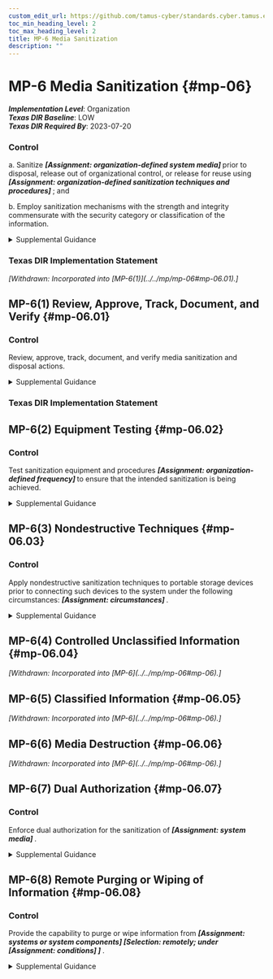 ```yaml
---
custom_edit_url: https://github.com/tamus-cyber/standards.cyber.tamus.edu/tree/main/static/content/tamus.edu/TAMUS_profile.xml
toc_min_heading_level: 2
toc_max_heading_level: 2
title: MP-6 Media Sanitization
description: ""
---
```


# MP-6 Media Sanitization {#mp-06}

_**Implementation Level**_: Organization\
_**Texas DIR Baseline**_: LOW\
_**Texas DIR Required By**_: 2023-07-20

### Control

a. Sanitize <strong>                     <em>[Assignment: organization-defined system media]</em>                  </strong> prior to disposal, release out of organizational control, or release for reuse using <strong>                     <em>[Assignment: organization-defined sanitization techniques and procedures]</em>                  </strong> ; and

b. Employ sanitization mechanisms with the strength and integrity commensurate with the security category or classification of the information.

<details>
  <summary>Supplemental Guidance</summary>

Media sanitization applies to all digital and non-digital system media subject to disposal or reuse, whether or not the media is considered removable. Examples include digital media in scanners, copiers, printers, notebook computers, workstations, network components, mobile devices, and non-digital media (e.g., paper and microfilm). The sanitization process removes information from system media such that the information cannot be retrieved or reconstructed. Sanitization techniques—including clearing, purging, cryptographic erase, de-identification of personally identifiable information, and destruction—prevent the disclosure of information to unauthorized individuals when such media is reused or released for disposal. Organizations determine the appropriate sanitization methods, recognizing that destruction is sometimes necessary when other methods cannot be applied to media requiring sanitization. Organizations use discretion on the employment of approved sanitization techniques and procedures for media that contains information deemed to be in the public domain or publicly releasable or information deemed to have no adverse impact on organizations or individuals if released for reuse or disposal. Sanitization of non-digital media includes destruction, removing a classified appendix from an otherwise unclassified document, or redacting selected sections or words from a document by obscuring the redacted sections or words in a manner equivalent in effectiveness to removing them from the document. NSA standards and policies control the sanitization process for media that contains classified information. NARA policies control the sanitization process for controlled unclassified information.

</details>

### Texas DIR Implementation Statement

<prop xmlns="http://csrc.nist.gov/ns/oscal/1.0" name="status" value="withdrawn">
               <em>[Withdrawn: Incorporated into [MP-6(1)](../../mp/mp-06#mp-06.01).]</em>
            </prop>
            

## MP-6(1) Review, Approve, Track, Document, and Verify {#mp-06.01}

### Control

Review, approve, track, document, and verify media sanitization and disposal actions.

<details>
  <summary>Supplemental Guidance</summary>

Organizations review and approve media to be sanitized to ensure compliance with records retention policies. Tracking and documenting actions include listing personnel who reviewed and approved sanitization and disposal actions, types of media sanitized, files stored on the media, sanitization methods used, date and time of the sanitization actions, personnel who performed the sanitization, verification actions taken and personnel who performed the verification, and the disposal actions taken. Organizations verify that the sanitization of the media was effective prior to disposal.

</details>

### Texas DIR Implementation Statement

## MP-6(2) Equipment Testing {#mp-06.02}

### Control

Test sanitization equipment and procedures <strong>                     <em>[Assignment: organization-defined frequency]</em>                  </strong> to ensure that the intended sanitization is being achieved.

<details>
  <summary>Supplemental Guidance</summary>

Testing of sanitization equipment and procedures may be conducted by qualified and authorized external entities, including federal agencies or external service providers.

</details>

## MP-6(3) Nondestructive Techniques {#mp-06.03}

### Control

Apply nondestructive sanitization techniques to portable storage devices prior to connecting such devices to the system under the following circumstances: <strong>                     <em>[Assignment: circumstances]</em>                  </strong>.

<details>
  <summary>Supplemental Guidance</summary>

Portable storage devices include external or removable hard disk drives (e.g., solid state, magnetic), optical discs, magnetic or optical tapes, flash memory devices, flash memory cards, and other external or removable disks. Portable storage devices can be obtained from untrustworthy sources and contain malicious code that can be inserted into or transferred to organizational systems through USB ports or other entry portals. While scanning storage devices is recommended, sanitization provides additional assurance that such devices are free of malicious code. Organizations consider nondestructive sanitization of portable storage devices when the devices are purchased from manufacturers or vendors prior to initial use or when organizations cannot maintain a positive chain of custody for the devices.

</details>

## MP-6(4) Controlled Unclassified Information {#mp-06.04}

<prop xmlns="http://csrc.nist.gov/ns/oscal/1.0" name="status" value="withdrawn">
               <em>[Withdrawn: Incorporated into [MP-6](../../mp/mp-06#mp-06).]</em>
            </prop>
            

## MP-6(5) Classified Information {#mp-06.05}

<prop xmlns="http://csrc.nist.gov/ns/oscal/1.0" name="status" value="withdrawn">
               <em>[Withdrawn: Incorporated into [MP-6](../../mp/mp-06#mp-06).]</em>
            </prop>
            

## MP-6(6) Media Destruction {#mp-06.06}

<prop xmlns="http://csrc.nist.gov/ns/oscal/1.0" name="status" value="withdrawn">
               <em>[Withdrawn: Incorporated into [MP-6](../../mp/mp-06#mp-06).]</em>
            </prop>
            

## MP-6(7) Dual Authorization {#mp-06.07}

### Control

Enforce dual authorization for the sanitization of <strong>                     <em>[Assignment: system media]</em>                  </strong>.

<details>
  <summary>Supplemental Guidance</summary>

Organizations employ dual authorization to help ensure that system media sanitization cannot occur unless two technically qualified individuals conduct the designated task. Individuals who sanitize system media possess sufficient skills and expertise to determine if the proposed sanitization reflects applicable federal and organizational standards, policies, and procedures. Dual authorization also helps to ensure that sanitization occurs as intended, protecting against errors and false claims of having performed the sanitization actions. Dual authorization may also be known as two-person control. To reduce the risk of collusion, organizations consider rotating dual authorization duties to other individuals.

</details>

## MP-6(8) Remote Purging or Wiping of Information {#mp-06.08}

### Control

Provide the capability to purge or wipe information from <strong>                     <em>[Assignment: systems or system components]</em>                  </strong>                  <strong>                     <em>[Selection: remotely; under <strong>                           <em>[Assignment: conditions]</em>                        </strong>                  ]</em>                  </strong>.

<details>
  <summary>Supplemental Guidance</summary>

Remote purging or wiping of information protects information on organizational systems and system components if systems or components are obtained by unauthorized individuals. Remote purge or wipe commands require strong authentication to help mitigate the risk of unauthorized individuals purging or wiping the system, component, or device. The purge or wipe function can be implemented in a variety of ways, including by overwriting data or information multiple times or by destroying the key necessary to decrypt encrypted data.

</details>

